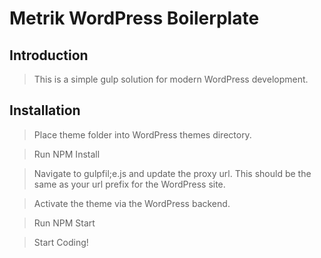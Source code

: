 # Metrik WordPress Boilerplate

## Introduction

> This is a simple gulp solution for modern WordPress development. 

## Installation

> Place theme folder into WordPress themes directory.



> Run NPM Install


> Navigate to gulpfil;e.js and update the proxy url. This should be the same as your url prefix for the WordPress site.


> Activate the theme via the WordPress backend.


> Run NPM Start


> Start Coding!

